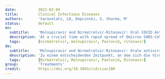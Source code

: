 ```yaml
---
date:          2022-03-04
title:         Clinical Infectious Diseases
authors:       'Saravolatz, LD, Depcinski, S, Sharma, M'
status:        default
en:
  subtitle:    'Molnupiravir and Nirmatrelvir-Ritonavir: Oral COVID Antiviral Drugs'
  description: 'At a crucial time with rapid spread of Omicron SARS-CoV-2 virus variant globally, the United States Food and Drug Administration has issued an emergency use authorization for two oral antivirals molnupiravir (>18 years) and nirmatrelvir-ritonavir (Paxlovid) (≥12 years; >40kg ) for the outpatient treatment of mild to moderate COVID–19 patients who are at risk for progression. Molnupiravir is a nucleoside analogue, whereas nirmatrelvir is a SARS-CoV-2 main protease inhibitor, and ritonavir is an HIV-1 protease inhibitor. Drug interactions are a major concern for nirmatrelvir-ritonavir. Nirmatrelvir-ritonavir demonstrated a greater risk reduction in hospitalization and death than molnupiravir compared to placebo. Both drugs need to be started within five days of symptoms onset and given for five days duration. This article will review the two oral COVID-19 antiviral drugs including the mechanisms of action, antiviral activity, pharmacokinetics, drug interactions, clinical experience including trials, adverse events, recommended indications, and formulary considerations. '
  tags:        [nirmatrelvir, molnupiravir, Paxlovid, ritonavir]
de:
  subtitle:    'Molnupiravir und Nirmatrelvir-Ritonavir: Orale antivirale COVID-Medikamente'
  description: 'Zu einem entscheidenden Zeitpunkt, an dem sich die Virusvariante Omicron SARS-CoV-2 weltweit rasch ausbreitet, hat die US-amerikanische Arzneimittelbehörde FDA eine Notfallzulassung für die beiden oralen antiviralen Arzneimittel Molnupiravir (>18 Jahre) und Nirmatrelvir-Ritonavir (Paxlovid) (≥12 Jahre; >40kg ) für die ambulante Behandlung von leichten bis mittelschweren COVID-19-Patienten erteilt, bei denen das Risiko einer Progression besteht. Molnupiravir ist ein Nukleosidanalogon, während Nirmatrelvir ein SARS-CoV-2-Hauptproteaseinhibitor und Ritonavir ein HIV-1-Proteaseinhibitor ist. Bei Nirmatrelvir-Ritonavir sind Wechselwirkungen mit anderen Arzneimitteln ein großes Problem. Nirmatrelvir-Ritonavir hat im Vergleich zu Molnupiravir im Vergleich zu Placebo eine größere Risikoreduktion bei Krankenhausaufenthalten und Todesfällen gezeigt. Beide Medikamente müssen innerhalb von fünf Tagen nach Auftreten der Symptome begonnen und fünf Tage lang verabreicht werden. Dieser Artikel gibt einen Überblick über die beiden oralen antiviralen COVID-19-Medikamente, einschließlich der Wirkmechanismen, der antiviralen Aktivität, der Pharmakokinetik, der Wechselwirkungen mit anderen Medikamenten, der klinischen Erfahrungen, einschließlich Studien, der Nebenwirkungen, der empfohlenen Indikationen und der Überlegungen zur Formulierung.' 
  tags:        [Nirmatrelvir, Molnupiravir, Paxlovid, Ritonavir]
group:         'Treatments'
credit:        https://doi.org/10.1093/cid/ciac180
---
```

